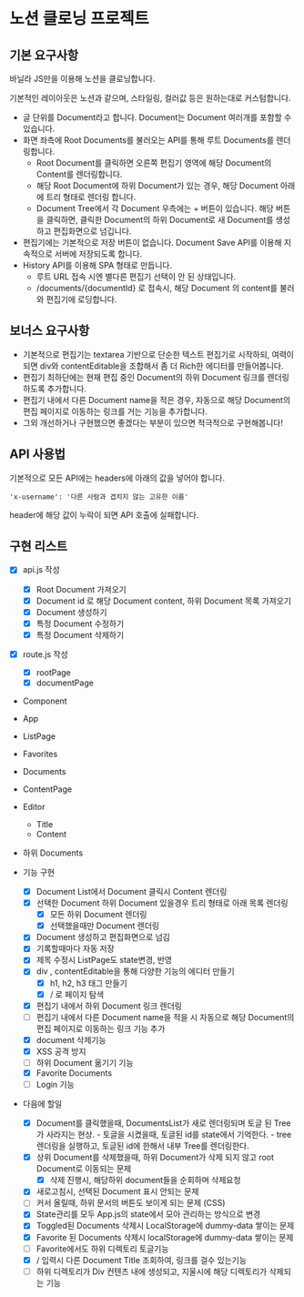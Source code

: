 # 노션 클로닝 프로젝트

## 기본 요구사항

바닐라 JS만을 이용해 노션을 클로닝합니다.

기본적인 레이아웃은 노션과 같으며, 스타일링, 컬러값 등은 원하는대로 커스텀합니다.

- 글 단위를 Document라고 합니다. Document는 Document 여러개를 포함할 수 있습니다.
- 화면 좌측에 Root Documents를 불러오는 API를 통해 루트 Documents를 렌더링합니다.
  - Root Document를 클릭하면 오른쪽 편집기 영역에 해당 Document의 Content를 렌더링합니다.
  - 해당 Root Document에 하위 Document가 있는 경우, 해당 Document 아래에 트리 형태로 렌더링 합니다.
  - Document Tree에서 각 Document 우측에는 + 버튼이 있습니다. 해당 버튼을 클릭하면, 클릭한 Document의 하위 Document로 새 Document를 생성하고 편집화면으로 넘깁니다.
- 편집기에는 기본적으로 저장 버튼이 없습니다. Document Save API를 이용해 지속적으로 서버에 저장되도록 합니다.
- History API를 이용해 SPA 형태로 만듭니다.
  - 루트 URL 접속 시엔 별다른 편집기 선택이 안 된 상태입니다.
  - /documents/{documentId} 로 접속시, 해당 Document 의 content를 불러와 편집기에 로딩합니다.

## 보너스 요구사항

- 기본적으로 편집기는 textarea 기반으로 단순한 텍스트 편집기로 시작하되, 여력이 되면 div와 contentEditable을 조합해서 좀 더 Rich한 에디터를 만들어봅니다.
- 편집기 최하단에는 현재 편집 중인 Document의 하위 Document 링크를 렌더링하도록 추가합니다.
- 편집기 내에서 다른 Document name을 적은 경우, 자동으로 해당 Document의 편집 페이지로 이동하는 링크를 거는 기능을 추가합니다.
- 그외 개선하거나 구현했으면 좋겠다는 부분이 있으면 적극적으로 구현해봅니다!

## API 사용법

기본적으로 모든 API에는 headers에 아래의 값을 넣어야 합니다.

```
'x-username': '다른 사람과 겹치지 않는 고유한 이름'
```

header에 해당 값이 누락이 되면 API 호출에 실패합니다.

## 구현 리스트

- [x] api.js 작성
  - [x] Root Document 가져오기
  - [x] Document id 로 해당 Document content, 하위 Document 목록 가져오기
  - [x] Document 생성하기
  - [x] 특정 Document 수정하기
  - [x] 특정 Document 삭제하기
- [x] route.js 작성

  - [x] rootPage
  - [x] documentPage

- Component

- App
- ListPage
- Favorites
- Documents

- ContentPage
- Editor
  - Title
  - Content
- 하위 Documents

- 기능 구현

  - [x] Document List에서 Document 클릭시 Content 렌더링
  - [x] 선택한 Document 하위 Document 있을경우 트리 형태로 아래 목록 렌더링
    - [x] 모든 하위 Document 렌더링
    - [x] 선택했을때만 Document 렌더링
  - [x] Document 생성하고 편집화면으로 넘김
  - [x] 기록할때마다 자동 저장
  - [x] 제목 수정시 ListPage도 state변경, 반영
  - [x] div , contentEditable을 통해 다양한 기능의 에디터 만들기
    - [x] h1, h2, h3 태그 만들기
    - [x] / 로 페이지 탐색
  - [x] 편집기 내에서 하위 Document 링크 렌더링
  - [ ] 편집기 내에서 다른 Document name을 적을 시 자동으로 해당 Document의 편집 페이지로 이동하는 링크 기능 추가
  - [x] document 삭제기능
  - [x] XSS 공격 방지
  - [ ] 하위 Document 옮기기 기능
  - [x] Favorite Documents
  - [ ] Login 기능

- 다음에 할일
  - [x] Document를 클릭했을때, DocumentsList가 새로 렌더링되며 토글 된 Tree가 사라지는 현상. - 토글을 시켰을때, 토글된 id를 state에서 기억한다. - tree 렌더링을 실행하고, 토글된 id에 한해서 내부 Tree를 렌더링한다.
  - [x] 상위 Document를 삭제했을때, 하위 Document가 삭제 되지 않고 root Document로 이동되는 문제
    - [x] 삭제 진행시, 해당하위 document들을 순회하며 삭제요청
  - [x] 새로고침시, 선택된 Document 표시 안되는 문제
  - [ ] 커서 올릴때, 하위 문서의 버튼도 보이게 되는 문제 (CSS)
  - [x] State관리를 모두 App.js의 state에서 모아 관리하는 방식으로 변경
  - [x] Toggled된 Documents 삭제시 LocalStorage에 dummy-data 쌓이는 문제
  - [x] Favorite 된 Documents 삭제시 localStorage에 dummy-data 쌓이는 문제
  - [ ] Favorite에서도 하위 디렉토리 토글기능
  - [x] / 입력시 다른 Document Title 조회하여, 링크를 걸수 있는기능
  - [ ] 하위 디렉토리가 Div 컨텐츠 내에 생성되고, 지울시에 해당 디렉토리가 삭제되는 기능

